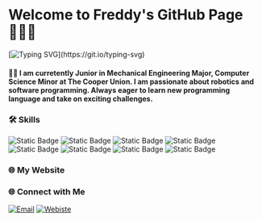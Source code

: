# Welcome to Freddy's GitHub Page 🧑🏼‍💻

[![Typing SVG](https://readme-typing-svg.demolab.com/?color=AC93F7&lines=Welcome+to+Freddy's+GitHub+Page💻;Hello,+I'm+Freddy👋;Ambitious+Software+Developer🌟;Mechanical+Engineer🧑‍🔧;)](https://git.io/typing-svg)

#### 👋🏻 I am curretently Junior in Mechanical Engineering Major, Computer Science Minor at The Cooper Union. I am passionate about robotics and software programming. Always eager to learn new programming language and take on exciting challenges.

### 🛠 Skills

![Static Badge](https://img.shields.io/badge/Next.js-000?logo=nextdotjs&logoColor=fff&style=for-the-badge)
![Static Badge](https://img.shields.io/badge/React_Native-20232A?style=for-the-badge&logo=react&logoColor=61DAFB)
![Static Badge](https://img.shields.io/badge/Tailwind_CSS-38B2AC?style=for-the-badge&logo=tailwind-css&logoColor=white)
![Static Badge](https://img.shields.io/badge/typescript-%23007ACC.svg?style=for-the-badge&logo=typescript&logoColor=white)
![Static Badge](https://img.shields.io/badge/React-20232A?style=for-the-badge&logo=react&logoColor=61DAFB)
![Static Badge](https://img.shields.io/badge/HTML5-E34F26?style=for-the-badge&logo=html5&logoColor=white)
![Static Badge](https://img.shields.io/badge/CSS3-1572B6?style=for-the-badge&logo=css3&logoColor=white)
![Static Badge](https://img.shields.io/badge/Python-3776AB?style=for-the-badge&logo=python&logoColor=white)

### 🌐 My Website


### 🌐 Connect with Me

[![Email](https://img.shields.io/badge/Email-EA4335?style=for-the-badge&logo=gmail&logoColor=white)](mailto:wghong22@gmail.com)
[![Webiste](https://img.shields.io/badge/website-000000?style=for-the-badge&logo=About.me&logoColor=white)](https://freddyhong.github.io/Personal-Website/)
